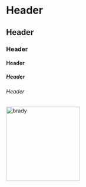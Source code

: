 # Header
## Header
### Header
#### Header
##### Header
###### Header




<img src="https://github.com/user-attachments/assets/ec1ea9e0-a577-400c-b3ff-4e5505e0fcef" alt="brady" width="200" height="auto">
